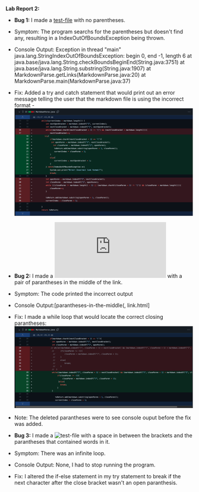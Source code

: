 **Lab Report 2:**

* **Bug 1:** I made a [test-file](https://github.com/broham6/markdown-parse/blob/7d0bcc8c297db6f6afbab1a5617037147b82576e/breaking-test.md) with no parentheses.
* Symptom: The program searchs for the parentheses but doesn't find any, resulting in a IndexOutOfBoundsException being thrown.
* Console Output: 
        Exception in thread "main" java.lang.StringIndexOutOfBoundsException: begin 0, end -1, length 6
        at java.base/java.lang.String.checkBoundsBeginEnd(String.java:3751)
        at java.base/java.lang.String.substring(String.java:1907)
        at MarkdownParse.getLinks(MarkdownParse.java:20)
        at MarkdownParse.main(MarkdownParse.java:37)
 * Fix: Added a try and catch statement that would print out an error message telling the user that the markdown file is using the incorrect format - ![bug1](MarkdownParse-bug1commit.png)
 
        
* **Bug 2:** I made a ![test-file](https://github.com/broham6/markdown-parse/blob/62506afb52aca5ef8605e15ea9118e527ab7eb9e/breaking-test2.md) with a pair of parantheses in the middle of the link.
* Symptom: The code printed the incorrect output
* Console Output:[parantheses-in-the-middle(, link.html]
* Fix: I made a while loop that would locate the correct closing parantheses: ![image](breakingtest2history.png)
* Note: The deleted parantheses were to see console ouput before the fix was added.
        
* **Bug 3:** I made a ![test-file]() with a space in between the brackets and the parantheses that contained words in it.
* Symptom: There was an infinite loop.
* Console Output: None, I had to stop running the program.
* Fix: I altered the if-else statement in my try statement to break if the next character after the close bracket wasn't an open paranthesis.
